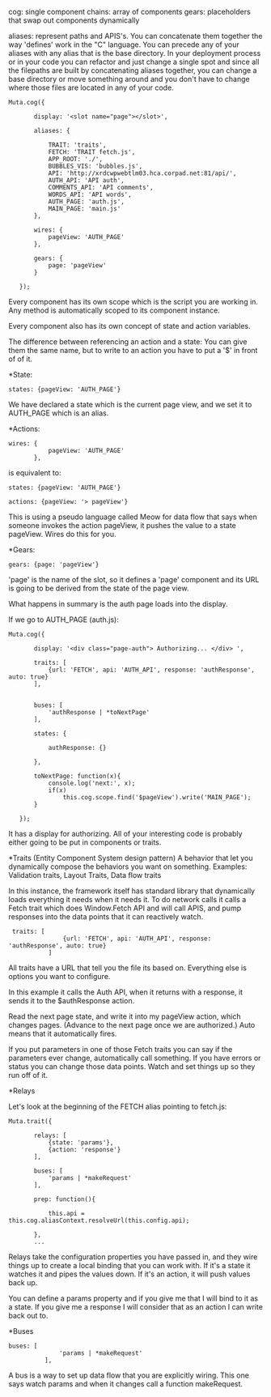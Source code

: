 cog: single component
chains: array of components
gears: placeholders that swap out components dynamically


aliases: represent paths and APIS's. You can concatenate them together the way 'defines' work in the "C" language. You can precede any of your aliases with any alias that is the base directory.
In your deployment process or in your code you can refactor and just change a single spot and since all the filepaths are built by concatenating aliases together, you can change a base directory or move something around and you don't have to change where those files are located in any of your code.


```
Muta.cog({

       display: '<slot name="page"></slot>',

       aliases: {

           TRAIT: 'traits',
           FETCH: 'TRAIT fetch.js',
           APP_ROOT: './',
           BUBBLES_VIS: 'bubbles.js',
           API: 'http://xrdcwpwebtlm03.hca.corpad.net:81/api/',
           AUTH_API: 'API auth',
           COMMENTS_API: 'API comments',
           WORDS_API: 'API words',
           AUTH_PAGE: 'auth.js',
           MAIN_PAGE: 'main.js'
       },

       wires: {
           pageView: 'AUTH_PAGE'
       },

       gears: {
           page: 'pageView'
       }

   });
   ```

Every component has its own scope which is the script you are working in. Any method is automatically scoped to its component instance.

Every component also has its own concept of state and action variables.

The difference between referencing an action and a state: You can give them the same name, but to write to an action you have to put a '$' in front of of it.

*State:

```
states: {pageView: 'AUTH_PAGE'}
```

We have declared a state which is the current page view, and we set it to AUTH_PAGE which is an alias.

*Actions:

```
wires: {
           pageView: 'AUTH_PAGE'
       },
```


is equivalent to:


```
states: {pageView: 'AUTH_PAGE'}
```

```
actions: {pageView: '> pageView'}
```

This is using a pseudo language called Meow for data flow that says when someone invokes the action pageView, it pushes the value to a state pageView. Wires do this for you.

*Gears:
```
gears: {page: 'pageView'}
```

'page' is the name of the slot, so it defines a 'page' component and its URL is going to be derived from the state of the page view.

What happens in summary is the auth page loads into the display.

If we go to AUTH_PAGE (auth.js):

```
Muta.cog({

       display: '<div class="page-auth"> Authorizing... </div> ',

       traits: [
           {url: 'FETCH', api: 'AUTH_API', response: 'authResponse', auto: true}
       ],


       buses: [
           'authResponse | *toNextPage'
       ],

       states: {

           authResponse: {}

       },

       toNextPage: function(x){
           console.log('next:', x);
           if(x)
               this.cog.scope.find('$pageView').write('MAIN_PAGE');
       }

   });
```

 It has a display for authorizing.
 All of your interesting code is probably either going to be put in components or traits.

 *Traits
 (Entity Component System design pattern)
 A behavior that let you dynamically compose the behaviors you want on something.
 Examples: Validation traits, Layout Traits, Data flow traits

 In this instance, the framework itself has standard library that dynamically loads everything it needs when it needs it. To do network calls it calls a Fetch trait which does Window.Fetch API and will call APIS, and pump responses into the data points that it can reactively watch.


```
 traits: [
               {url: 'FETCH', api: 'AUTH_API', response: 'authResponse', auto: true}
           ]
```


All traits have a URL that tell you the file its based on. Everything else is options you want to configure.

 In this example it calls the Auth API, when it returns with a response, it sends it to the $authResponse action.

 Read the next page state, and write it into my pageView action, which changes pages. (Advance to the next page once we are authorized.) Auto means that it automatically fires.

If you put parameters in one of those Fetch traits you can say if the parameters ever change, automatically call something. If you have errors or status you can change those data points.
Watch and set things up so they run off of it.

*Relays

Let's look at the beginning of the FETCH alias pointing to fetch.js:


```
Muta.trait({

       relays: [
           {state: 'params'},
           {action: 'response'}
       ],

       buses: [
           'params | *makeRequest'
       ],

       prep: function(){

           this.api = this.cog.aliasContext.resolveUrl(this.config.api);

       },
       ...
```



Relays take the configuration properties you have passed in, and they wire things up to create a local binding that you can work with. If it's a state it watches it and pipes the values down. If it's an action, it will push values back up.

You can define a params property and if you give me that I will bind to it as a state. If you give me a response I will consider that as an action I can write back out to.

*Buses


```
buses: [
              'params | *makeRequest'
          ],
```


A bus is a way to set up data flow that you are explicitly wiring. This one says watch params and when it changes call a function makeRequest.

